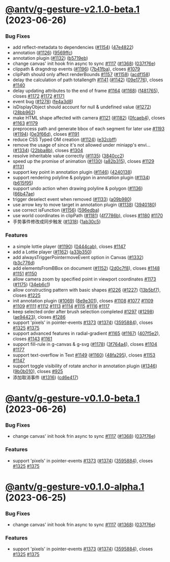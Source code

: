 # [@antv/g-gesture-v2.1.0-beta.1](https://github.com/antvis/g/compare/@antv/g-gesture@2.0.0...@antv/g-gesture@2.1.0-beta.1) (2023-06-26)

### Bug Fixes

-   add reflect-metadata to dependencies ([#1154](https://github.com/antvis/g/issues/1154)) ([47e4822](https://github.com/antvis/g/commit/47e4822500e9ef2cf74cbd374662928a1934dedc))
-   annotation ([#1126](https://github.com/antvis/g/issues/1126)) ([9569ffc](https://github.com/antvis/g/commit/9569ffcf90cd6fc946d5c342571cb42efcfeaf6a))
-   annotation plugin ([#1132](https://github.com/antvis/g/issues/1132)) ([b5719eb](https://github.com/antvis/g/commit/b5719eb92ccfb9dbd04d5e1aee84398238b1d832))
-   change canvas' init hook frin async to sync [#1117](https://github.com/antvis/g/issues/1117) ([#1368](https://github.com/antvis/g/issues/1368)) ([037f76e](https://github.com/antvis/g/commit/037f76e73dfcd47843fcda2e2151139c65ac2934))
-   clippath & dragndrop events ([#1196](https://github.com/antvis/g/issues/1196)) ([7b41fba](https://github.com/antvis/g/commit/7b41fbad273d0a3f3a1108eaefab3908366001fb)), closes [#1079](https://github.com/antvis/g/issues/1079)
-   clipPath should only affect renderBounds [#1157](https://github.com/antvis/g/issues/1157) ([#1158](https://github.com/antvis/g/issues/1158)) ([acdf158](https://github.com/antvis/g/commit/acdf15865ef65b01a6985cf2ffa6ca5f23c1d21e))
-   delay the calculation of path totallength [#1141](https://github.com/antvis/g/issues/1141) ([#1142](https://github.com/antvis/g/issues/1142)) ([09e1776](https://github.com/antvis/g/commit/09e1776e09e9ff3b40e5fa21eb4ad6febde60495)), closes [#1140](https://github.com/antvis/g/issues/1140)
-   delay updating attributes to the end of frame [#1164](https://github.com/antvis/g/issues/1164) ([#1168](https://github.com/antvis/g/issues/1168)) ([f481765](https://github.com/antvis/g/commit/f481765e8b5a83c7a13fd40adb63593048a6e25a)), closes [#1172](https://github.com/antvis/g/issues/1172) [#1172](https://github.com/antvis/g/issues/1172) [#1171](https://github.com/antvis/g/issues/1171)
-   event bug ([#1278](https://github.com/antvis/g/issues/1278)) ([fe4a3d8](https://github.com/antvis/g/commit/fe4a3d8370119753a9ac8208bc713391847bc856))
-   isDisplayObject should account for null & undefined value ([#1272](https://github.com/antvis/g/issues/1272)) ([28bb962](https://github.com/antvis/g/commit/28bb9629cb44c89e12064daf4f132f90e73a6c14))
-   make HTML shape affected with camera [#1121](https://github.com/antvis/g/issues/1121) ([#1182](https://github.com/antvis/g/issues/1182)) ([0fcaeb4](https://github.com/antvis/g/commit/0fcaeb45f986252674131c2b428bd972d4c485e9)), closes [#1163](https://github.com/antvis/g/issues/1163) [#1179](https://github.com/antvis/g/issues/1179)
-   preprocess path and generate bbox of each segment for later use [#1193](https://github.com/antvis/g/issues/1193) ([#1194](https://github.com/antvis/g/issues/1194)) ([0e3f66d](https://github.com/antvis/g/commit/0e3f66d900e5cc422b00ea34d1493c3e91ed5048)), closes [#1191](https://github.com/antvis/g/issues/1191)
-   reduce CSS Typed OM creation ([#1124](https://github.com/antvis/g/issues/1124)) ([e32cbff](https://github.com/antvis/g/commit/e32cbffe7bc059c47618942897ec0fd34bb4089a))
-   remove the usage of since it's not allowed under miniapp's envi… ([#1334](https://github.com/antvis/g/issues/1334)) ([22bba8b](https://github.com/antvis/g/commit/22bba8b6cb2a6434d21704dda082c96c431dbbac)), closes [#1304](https://github.com/antvis/g/issues/1304)
-   resolve inheritable value correctly ([#1135](https://github.com/antvis/g/issues/1135)) ([3840cc2](https://github.com/antvis/g/commit/3840cc2a1098ef3cc9af58115d05fbbf27d0aa5f))
-   speed up the promise of animation ([#1130](https://github.com/antvis/g/issues/1130)) ([a82b315](https://github.com/antvis/g/commit/a82b315c074b61f9a045262eec4c3a8295112e71)), closes [#1129](https://github.com/antvis/g/issues/1129) [#1131](https://github.com/antvis/g/issues/1131)
-   support key point in annotation plugin ([#1146](https://github.com/antvis/g/issues/1146)) ([4240138](https://github.com/antvis/g/commit/4240138d488c10f85908e31299c8b0422d2c7666))
-   support rendering polyline & polygon in annotation plugin ([#1134](https://github.com/antvis/g/issues/1134)) ([b615f95](https://github.com/antvis/g/commit/b615f952742c5874fccd675ad9bfed52b3b09180))
-   support undo action when drawing polyline & polygon ([#1136](https://github.com/antvis/g/issues/1136)) ([66b47ae](https://github.com/antvis/g/commit/66b47aeda42f97a172db8670d00d36f236799c72))
-   trigger deselect event when removed ([#1133](https://github.com/antvis/g/issues/1133)) ([a09b980](https://github.com/antvis/g/commit/a09b9805ef3a55695d0d00df520a13182fbf47a2))
-   use arrow key to move target in annotation plugin ([#1138](https://github.com/antvis/g/issues/1138)) ([3940180](https://github.com/antvis/g/commit/3940180f70c87ef0174ef361301bcfbf87f9e551))
-   use correct isFunction ([#1156](https://github.com/antvis/g/issues/1156)) ([596edba](https://github.com/antvis/g/commit/596edbae83ce0e9aa26b410fcc692ec3e9567b37))
-   use world coordinates in clipPath ([#1181](https://github.com/antvis/g/issues/1181)) ([4f7786b](https://github.com/antvis/g/commit/4f7786b817b1141a198ea76c9747e64fe050adec)), closes [#1180](https://github.com/antvis/g/issues/1180) [#1170](https://github.com/antvis/g/issues/1170)
-   手势事件修改成同步触发 ([#1318](https://github.com/antvis/g/issues/1318)) ([1ab30c5](https://github.com/antvis/g/commit/1ab30c5817b7522cc17edcb916067c87c595a9b8))

### Features

-   a simple lottie player ([#1190](https://github.com/antvis/g/issues/1190)) ([0444cab](https://github.com/antvis/g/commit/0444cab266cfd0e82aee65ac91c647e27a75781f)), closes [#1147](https://github.com/antvis/g/issues/1147)
-   add a Lottie player ([#1162](https://github.com/antvis/g/issues/1162)) ([a33b350](https://github.com/antvis/g/commit/a33b350be07d164bcbe930a063668f774f22bc66))
-   add alwaysTriggerPointermoveEvent option in Canvas ([#1332](https://github.com/antvis/g/issues/1332)) ([b3c776d](https://github.com/antvis/g/commit/b3c776d865146ee07d25e0548bd476fb70ac9fe8))
-   add elementsFromBBox on document ([#1152](https://github.com/antvis/g/issues/1152)) ([2d0c7f8](https://github.com/antvis/g/commit/2d0c7f8ee9023da187b54756f2b263790a11cbb6)), closes [#1148](https://github.com/antvis/g/issues/1148) [#1151](https://github.com/antvis/g/issues/1151) [#1150](https://github.com/antvis/g/issues/1150)
-   allow camera zoom by specified point in viewport coordinates [#1173](https://github.com/antvis/g/issues/1173) ([#1175](https://github.com/antvis/g/issues/1175)) ([34eb6c1](https://github.com/antvis/g/commit/34eb6c178c468fbeea9618001e331ba1e10b92d8))
-   allow constructing pattern with basic shapes [#1226](https://github.com/antvis/g/issues/1226) ([#1227](https://github.com/antvis/g/issues/1227)) ([13b5bf7](https://github.com/antvis/g/commit/13b5bf7eea905ef2486485d03c8bc80da0755616)), closes [#1225](https://github.com/antvis/g/issues/1225)
-   init annotation plugin ([#1069](https://github.com/antvis/g/issues/1069)) ([8e9e301](https://github.com/antvis/g/commit/8e9e3017547b56e3445c0ff652c69d64de43e374)), closes [#1108](https://github.com/antvis/g/issues/1108) [#1077](https://github.com/antvis/g/issues/1077) [#1109](https://github.com/antvis/g/issues/1109) [#1109](https://github.com/antvis/g/issues/1109) [#1111](https://github.com/antvis/g/issues/1111) [#1112](https://github.com/antvis/g/issues/1112) [#1113](https://github.com/antvis/g/issues/1113) [#1114](https://github.com/antvis/g/issues/1114) [#1115](https://github.com/antvis/g/issues/1115) [#1116](https://github.com/antvis/g/issues/1116) [#1117](https://github.com/antvis/g/issues/1117)
-   keep selected order after brush selection completed [#1297](https://github.com/antvis/g/issues/1297) ([#1298](https://github.com/antvis/g/issues/1298)) ([ae94423](https://github.com/antvis/g/commit/ae94423f924b49890dcc196a86f1c759c5012235)), closes [#1286](https://github.com/antvis/g/issues/1286)
-   support 'pixels' in pointer-events [#1373](https://github.com/antvis/g/issues/1373) ([#1374](https://github.com/antvis/g/issues/1374)) ([3595884](https://github.com/antvis/g/commit/35958840b44ee58a157f90043530b3fc34686c18)), closes [#1325](https://github.com/antvis/g/issues/1325) [#1375](https://github.com/antvis/g/issues/1375)
-   support advanced features in radial-gradient [#1165](https://github.com/antvis/g/issues/1165) ([#1167](https://github.com/antvis/g/issues/1167)) ([407f5e2](https://github.com/antvis/g/commit/407f5e24d3443e6c2f37ee27452a57b39b704931)), closes [#1143](https://github.com/antvis/g/issues/1143) [#1161](https://github.com/antvis/g/issues/1161)
-   support fill-rule in g-canvas & g-svg ([#1178](https://github.com/antvis/g/issues/1178)) ([3f764a4](https://github.com/antvis/g/commit/3f764a4cf3f1e8a9eae93d7e80aa3d0eeefb2406)), closes [#1104](https://github.com/antvis/g/issues/1104) [#1177](https://github.com/antvis/g/issues/1177)
-   support text-overflow in Text [#1149](https://github.com/antvis/g/issues/1149) ([#1160](https://github.com/antvis/g/issues/1160)) ([48fa295](https://github.com/antvis/g/commit/48fa295feda2cd25cb5a52dc311c87bbfc341c57)), closes [#1153](https://github.com/antvis/g/issues/1153) [#1147](https://github.com/antvis/g/issues/1147)
-   support toggle visibility of rotate anchor in annotation plugin ([#1346](https://github.com/antvis/g/issues/1346)) ([9b0b010](https://github.com/antvis/g/commit/9b0b010803d2b022ed0a5f600496060921ceacdd)), closes [#925](https://github.com/antvis/g/issues/925)
-   添加取消事件 ([#1316](https://github.com/antvis/g/issues/1316)) ([cd6e417](https://github.com/antvis/g/commit/cd6e417d9deefa0fece134e8ba69464490650b6d))

# [@antv/g-gesture-v0.1.0-beta.1](https://github.com/antvis/g/compare/@antv/g-gesture@0.0.81...@antv/g-gesture@0.1.0-beta.1) (2023-06-26)

### Bug Fixes

-   change canvas' init hook frin async to sync [#1117](https://github.com/antvis/g/issues/1117) ([#1368](https://github.com/antvis/g/issues/1368)) ([037f76e](https://github.com/antvis/g/commit/037f76e73dfcd47843fcda2e2151139c65ac2934))

### Features

-   support 'pixels' in pointer-events [#1373](https://github.com/antvis/g/issues/1373) ([#1374](https://github.com/antvis/g/issues/1374)) ([3595884](https://github.com/antvis/g/commit/35958840b44ee58a157f90043530b3fc34686c18)), closes [#1325](https://github.com/antvis/g/issues/1325) [#1375](https://github.com/antvis/g/issues/1375)

# [@antv/g-gesture-v0.1.0-alpha.1](https://github.com/antvis/g/compare/@antv/g-gesture@0.0.81...@antv/g-gesture@0.1.0-alpha.1) (2023-06-25)

### Bug Fixes

-   change canvas' init hook frin async to sync [#1117](https://github.com/antvis/g/issues/1117) ([#1368](https://github.com/antvis/g/issues/1368)) ([037f76e](https://github.com/antvis/g/commit/037f76e73dfcd47843fcda2e2151139c65ac2934))

### Features

-   support 'pixels' in pointer-events [#1373](https://github.com/antvis/g/issues/1373) ([#1374](https://github.com/antvis/g/issues/1374)) ([3595884](https://github.com/antvis/g/commit/35958840b44ee58a157f90043530b3fc34686c18)), closes [#1325](https://github.com/antvis/g/issues/1325) [#1375](https://github.com/antvis/g/issues/1375)
